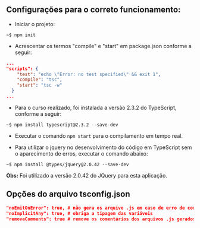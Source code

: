 ## Configurações para o correto funcionamento:

* Iniciar o projeto:

```console
~$ npm init
```
* Acrescentar os termos "compile" e "start" em package.json conforme a seguir:

```json
...
"scripts": {
    "test": "echo \"Error: no test specified\" && exit 1",
    "compile": "tsc",
    "start": "tsc -w"
  }
...
```

* Para o curso realizado, foi instalada a versão 2.3.2 do TypeScript, conforme a seguir:

```console
~$ npm install typescript@2.3.2 --save-dev
```
 
* Executar o comando ```npm start``` para o compilamento em tempo real.

* Para utilizar o jquery no desenvolvimento do código em TypeScript sem o aparecimento de erros, executar o comando abaixo:

```console
~$ npm install @types/jquery@2.0.42 --save-dev
```

**Obs:** Foi utilizado a versão 2.0.42 do JQuery para esta aplicação.

## Opções do arquivo tsconfig.json

```json
"noEmitOnError": true, # não gera os arquivo .js em caso de erro de compilamento
"noImplicitAny": true, # obriga a tipagem das variáveis
"removeComments": true # remove os comentários dos arquivos .js gerados
```
